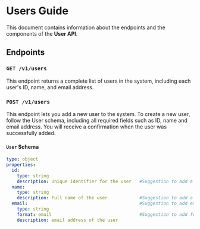 # Users Guide

This document contains information about the endpoints and the components of the **User API**.


## Endpoints

### `GET /v1/users`
This endpoint returns a complete list of users in the system, including each user's ID, name, and email address.

### `POST /v1/users`
This endpoint lets you add a new user to the system.
To create a new user, follow the User schema, including all required fields such as ID, name and email address.
You will receive a confirmation when the user was successfully added.


#### `User` Schema
```yaml
type: object
properties:
  id:
    type: string
    description: Unique identifier for the user   #Suggestion to add a description
  name:
    type: string
    description: Full name of the user            #Suggestion to add a description
  email:                                          #Suggestion to add email
    type: string
    format: email                                 #Suggestion to add format to indicates that the string should follow a valid email format
    description: email address of the user
